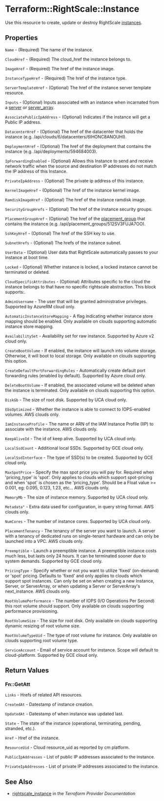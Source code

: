 # Terraform::RightScale::Instance

Use this resource to create, update or destroy RightScale [instances](http://reference.rightscale.com/api1.5/resources/ResourceInstances.html).

## Properties

`Name` - (Required) The name of the instance.

`CloudHref` - (Required) The cloud_href the instance belongs to.

`ImageHref` - (Required) The href of the instance image.

`InstanceTypeHref` - (Required) The href of the instance type.

`ServerTemplateHref` - (Optional) The href of the instance server template resource.

`Inputs` - (Optional) Inputs associated with an instance when incarnated from a [server](https://github.com/terraform-providers/terraform-provider-rightscale/blob/master/website/docs/r/cm_server.markdown) or [server_array](https://github.com/terraform-providers/terraform-provider-rightscale/blob/master/website/docs/r/cm_server_array.markdown).

`AssociatePublicIpAddress` - (Optional) Indicates if the instance will get a Public IP address.

`DatacenterHref` - (Optional) The href of the datacenter that holds the instance (e.g. /api/clouds/6/datacenters/6IHONC8ANOUHI).

`DeploymentHref` - (Optional) The href of the deployment that contains the instance (e.g. /api/deployments/594684003).

`IpForwardingEnabled` - (Optional) Allows this Instance to send and receive network traffic when the source and destination IP addresses do not match the IP address of this Instance.

`PrivateIpAddress` - (Optional) The private ip address of this instance.

`KernelImageHref` - (Optional) The href of the instance kernel image.

`RamdiskImageHref` - (Optional) The href of the instance ramdisk image.

`SecurityGroupHrefs` - (Optional) The href of the instance security groups.

`PlacementGroupHref` - (Optional) The href of the [placement_group](http://docs.rightscale.com/cm/dashboard/clouds/aws/ec2_placement_groups.html) that contains the instance (e.g. /api/placement_groups/512SV3FUJA7OO).

`SshKeyHref` - (Optional) The href of the SSH key to use.

`SubnetHrefs` - (Optional) The hrefs of the instance subnet.

`UserData` - (Optional) User data that RightScale automatically passes to your instance at boot time.

`Locked` - (Optional)  Whether instance is locked, a locked instance cannot be terminated or deleted.

`CloudSpecificAttributes` - (Optional) Attributes specific to the cloud the instance belongs to that have no specific rightscale abstraction.  This block supports:.

`AdminUsername` - The user that will be granted administrative privileges. Supported by AzureRM cloud only.

`AutomaticInstanceStoreMapping` - A flag indicating whether instance store mapping should be enabled.  Only available on clouds supporting automatic instance store mapping.

`AvailabilitySet` - Availability set for raw instance. Supported by Azure v2 cloud only.

`CreateBootVolume` - If enabled, the instance will launch into volume storage. Otherwise, it will boot to local storage.  Only available on clouds supporting this option.

`CreateDefaultPortForwardingRules` - Automatically create default port forwarding rules (enabled by default). Supported by Azure cloud only.

`DeleteBootVolume` - If enabled, the associated volume will be deleted when the instance is terminated.  Only available on clouds supporting this option.

`DiskGb` - The size of root disk. Supported by UCA cloud only.

`EbsOptimized` - Whether the instance is able to connect to IOPS-enabled volumes.  AWS clouds only.

`IamInstanceProfile` - The name or ARN of the IAM Instance Profile (IIP) to associate with the instance. AWS clouds only.

`KeepAliveId` - The id of keep alive. Supported by UCA cloud only.

`LocalSsdCount` - Additional local SSDs. Supported by GCE cloud only.

`LocalSsdInterface` - The type of SSD(s) to be created. Supported by GCE cloud only.

`MaxSpotPrice` - Specify the max spot price you will pay for. Required when 'pricing_type' is 'spot'. Only applies to clouds which support spot-pricing and when 'spot' is chosen as the 'pricing_type'. Should be a Float value >= 0.001, eg: 0.095, 0.123, 1.23, etc... AWS clouds only.

`MemoryMb` - The size of instance memory. Supported by UCA cloud only.

`Metadata"` - Extra data used for configuration, in query string format. AWS clouds only.

`NumCores` - The number of instance cores. Supported by UCA cloud only.

`PlacementTenancy` - The tenancy of the server you want to launch. A server with a tenancy of dedicated runs on single-tenant hardware and can only be launched into a VPC.  AWS clouds only.

`Preemptible` - Launch a preemptible instance. A preemptible instance costs much less, but lasts only 24 hours. It can be terminated sooner due to system demands. Supported by GCE cloud only.

`PricingType` - Specify whether or not you want to utilize 'fixed' (on-demand) or 'spot' pricing. Defaults to 'fixed' and only applies to clouds which support spot instances. Can only be set on when creating a new Instance, Server, or ServerArray, or when updating a Server or ServerArray's next_instance.  AWS clouds only.

`RootVolumePerformance` - The number of IOPS (I/O Operations Per Second) this root volume should support. Only available on clouds supporting performance provisioning.

`RootVolumeSize` - The size for root disk. Only available on clouds supporting dynamic resizing of root volume size.

`RootVolumeTypeUid` - The type of root volume for instance. Only available on clouds supporting root volume type.

`ServiceAccount` - Email of service account for instance. Scope will default to cloud-platform. Supported by GCE cloud only.


## Return Values

### Fn::GetAtt

`Links` - Hrefs of related API resources.

`CreatedAt` - Datestamp of instance creation.

`UpdatedAt` - Datestamp of when instance was updated last.

`State` - The state of the instance (operational, terminating, pending, stranded, etc.).

`Href` - Href of the instance.

`ResourceUid` - Cloud resource_uid as reported by cm platform.

`PublicIpAddresses` - List of public IP addresses associated to the instance.

`PrivateIpAddresses` - List of private IP addresses associated to the instance.

## See Also

* [rightscale_instance](https://www.terraform.io/docs/providers/rightscale/r/instance.html) in the _Terraform Provider Documentation_
